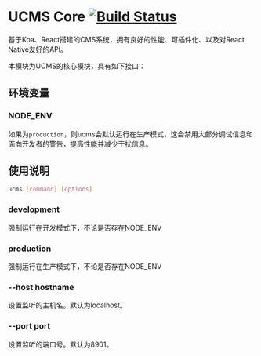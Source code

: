 UCMS Core [![Build Status](https://travis-ci.org/ucms/ucms-core.svg?branch=master)](https://travis-ci.org/ucms/ucms-core)
===========

基于Koa、React搭建的CMS系统，拥有良好的性能、可插件化、以及对React Native友好的API。

本模块为UCMS的核心模块，具有如下接口：

## 环境变量

### NODE_ENV

如果为`production`，则ucms会默认运行在生产模式，这会禁用大部分调试信息和面向开发者的警告，提高性能并减少干扰信息。

## 使用说明

```bash
ucms [command] [options]
```

### development

强制运行在开发模式下，不论是否存在NODE_ENV

### production

强制运行在生产模式下，不论是否存在NODE_ENV

### --host hostname

设置监听的主机名。默认为localhost。

### --port port

设置监听的端口号。默认为8901。

